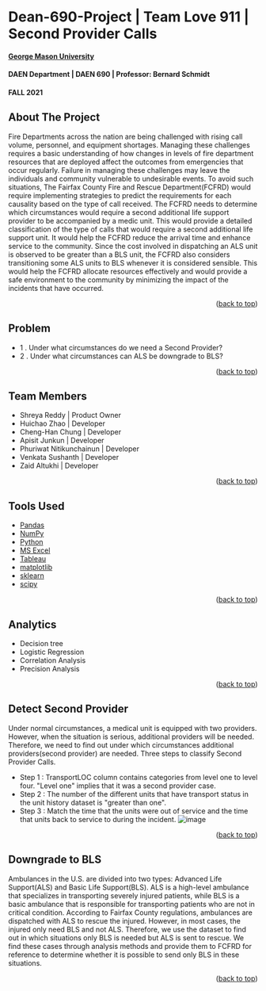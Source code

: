 # Dean-690-Project | Team Love 911 | Second Provider Calls
<div id="top"></div>
<!--
*** Thanks for checking out the Best-README-Template. If you have a suggestion
*** that would make this better, please fork the repo and create a pull request
*** or simply open an issue with the tag "enhancement".
*** Don't forget to give the project a star!
*** Thanks again! Now go create something AMAZING! :D
-->








#### [George Mason University](https://www2.gmu.edu)
#### DAEN Department | DAEN 690 | Professor: Bernard Schmidt
#### FALL 2021 



<!-- ABOUT THE PROJECT -->
## About The Project

Fire Departments across the nation are being challenged with rising call volume, personnel, and equipment shortages. Managing these challenges requires a basic understanding of how changes in levels of fire department resources that are deployed affect the outcomes from emergencies that occur regularly. Failure in managing these challenges may leave the individuals and community vulnerable to undesirable events. To avoid such situations, The Fairfax County Fire and Rescue Department(FCFRD) would require implementing strategies to predict the requirements for each causality based on the type of call received. The FCFRD needs to determine which circumstances would require a second additional life support provider to be accompanied by a medic unit. This would provide a detailed classification of the type of calls that would require a second additional life support unit. It would help the FCFRD reduce the arrival time and enhance service to the community.  Since the cost involved in dispatching an ALS unit is observed to be greater than a BLS unit, the FCFRD also considers transitioning some ALS units to BLS whenever it is considered sensible. This would help the FCFRD allocate resources effectively and would provide a safe environment to the community by minimizing the impact of the incidents that have occurred.

<p align="right">(<a href="#top">back to top</a>)</p>




## Problem

*  1 . Under what circumstances do we need a Second Provider?
*  2 . Under what circumstances can ALS be downgrade to BLS?

<p align="right">(<a href="#top">back to top</a>)</p>


## Team Members

* Shreya Reddy            | Product Owner
* Huichao Zhao            | Developer
* Cheng-Han Chung         | Developer
* Apisit Junkun           | Developer
* Phuriwat Nitikunchainun | Developer
* Venkata Sushanth        | Developer
* Zaid Altukhi            | Developer

<p align="right">(<a href="#top">back to top</a>)</p>



## Tools Used

* [Pandas](https://pandas.pydata.org)
* [NumPy](https://numpy.org)
* [Python](https://www.python.org/)
* [MS Excel](https://www.microsoft.com/en-us/microsoft-365/excel/)
* [Tableau](tableau.com/)
* [matplotlib](https://matplotlib.org/)
* [sklearn](https://scikit-learn.org)
* [scipy](https://www.scipy.org)

<p align="right">(<a href="#top">back to top</a>)</p>



## Analytics

* Decision tree
* Logistic Regression
* Correlation Analysis
* Precision Analysis

<p align="right">(<a href="#top">back to top</a>)</p>



## Detect Second Provider

Under normal circumstances, a medical unit is equipped with two providers. However, when the situation is serious, additional providers will be needed. Therefore, we need to find out under which circumstances additional providers(second provider) are needed.
Three steps to classify Second Provider Calls.
*  Step 1 : TransportLOC column contains categories from level one to level four. "Level one" implies that it was a second provider case.
*  Step 2 : The number of the different units that have transport status in the unit history dataset is "greater than one".
*  Step 3 : Match the time that the units were out of service and the time that units back to service to during the incident.
![image](https://user-images.githubusercontent.com/62821251/144661891-7de92131-d9b8-40f2-b292-2bcc72a713db.png)


<p align="right">(<a href="#top">back to top</a>)</p>



## Downgrade to BLS

Ambulances in the U.S. are divided into two types: Advanced Life Support(ALS) and Basic Life Support(BLS). ALS is a high-level ambulance that specializes in transporting severely injured patients, while BLS is a basic ambulance that is responsible for transporting patients who are not in critical condition. According to Fairfax County regulations, ambulances are dispatched with ALS to rescue the injured. However, in most cases, the injured only need BLS and not ALS. Therefore, we use the dataset to find out in which situations only BLS is needed but ALS is sent to rescue. We find these cases through analysis methods and provide them to FCFRD for reference to determine whether it is possible to send only BLS in these situations.



<p align="right">(<a href="#top">back to top</a>)</p>



